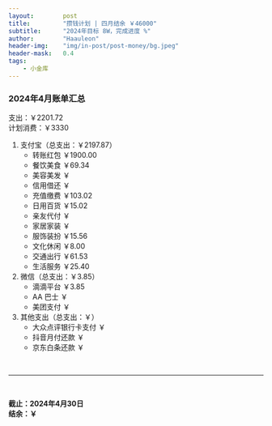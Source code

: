 ```yaml
---
layout:        post
title:         "攒钱计划 | 四月结余 ￥46000"
subtitle:      "2024年目标 8W，完成进度 %"
author:        "Haauleon"
header-img:    "img/in-post/post-money/bg.jpeg"
header-mask:   0.4
tags:
    - 小金库
---
```


### 2024年4月账单汇总             
支出：￥2201.72         
计划消费：￥3330        

1. 支付宝（总支出：￥2197.87）   
    - 转账红包 ￥1900.00   
    - 餐饮美食 ￥69.34    
    - 美容美发 ￥     
    - 信用借还 ￥    
    - 充值缴费 ￥103.02     
    - 日用百货 ￥15.02      
    - 亲友代付 ￥     
    - 家居家装 ￥    
    - 服饰装扮 ￥15.56    
    - 文化休闲 ￥8.00    
    - 交通出行 ￥61.53     
    - 生活服务 ￥25.40           
2. 微信（总支出：￥3.85）      
    - 滴滴平台 ￥3.85   
    - AA 巴士 ￥    
    - 美团支付 ￥       
3. 其他支出（总支出：￥）     
    - 大众点评银行卡支付 ￥    
    - 抖音月付还款 ￥    
    - 京东白条还款 ￥   

<br>

---

<br>

**截止：2024年4月30日**      
**结余：￥**        